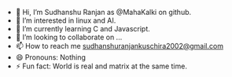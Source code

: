 - 👋 Hi, I’m Sudhanshu Ranjan as @MahaKalki on github.
- 👀 I’m interested in linux and AI.
- 🌱 I’m currently learning C and Javascript.
- 💞️ I’m looking to collaborate on ...
- 📫 How to reach me sudhanshuranjankuschira2002@gmail.com
- 😄 Pronouns: Nothing
- ⚡ Fun fact: World is real and matrix at the same time.

<!---
MahaKalki/MahaKalki is a ✨ special ✨ repository because its `README.md` (this file) appears on your GitHub profile.
You can click the Preview link to take a look at your changes.
--->

